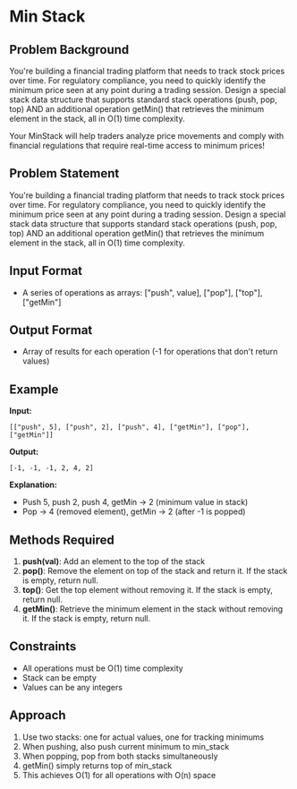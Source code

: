 # Min Stack

## Problem Background

You're building a financial trading platform that needs to track stock prices over time. For regulatory compliance, you need to quickly identify the minimum price seen at any point during a trading session. Design a special stack data structure that supports standard stack operations (push, pop, top) AND an additional operation getMin() that retrieves the minimum element in the stack, all in O(1) time complexity.

Your MinStack will help traders analyze price movements and comply with financial regulations that require real-time access to minimum prices!

## Problem Statement

You're building a financial trading platform that needs to track stock prices over time. For regulatory compliance, you need to quickly identify the minimum price seen at any point during a trading session. Design a special stack data structure that supports standard stack operations (push, pop, top) AND an additional operation getMin() that retrieves the minimum element in the stack, all in O(1) time complexity.

## Input Format

- A series of operations as arrays: ["push", value], ["pop"], ["top"], ["getMin"]

## Output Format

- Array of results for each operation (-1 for operations that don't return values)

## Example

**Input:**

```
[["push", 5], ["push", 2], ["push", 4], ["getMin"], ["pop"], ["getMin"]]
```

**Output:**

```
[-1, -1, -1, 2, 4, 2]
```

**Explanation:**

- Push 5, push 2, push 4, getMin → 2 (minimum value in stack)
- Pop → 4 (removed element), getMin → 2 (after -1 is popped)

## Methods Required

1. **push(val)**: Add an element to the top of the stack
2. **pop()**: Remove the element on top of the stack and return it. If the stack is empty, return null.
3. **top()**: Get the top element without removing it. If the stack is empty, return null.
4. **getMin()**: Retrieve the minimum element in the stack without removing it. If the stack is empty, return null.

## Constraints

- All operations must be O(1) time complexity
- Stack can be empty
- Values can be any integers

## Approach

1. Use two stacks: one for actual values, one for tracking minimums
2. When pushing, also push current minimum to min_stack
3. When popping, pop from both stacks simultaneously
4. getMin() simply returns top of min_stack
5. This achieves O(1) for all operations with O(n) space
